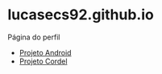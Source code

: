 # lucasecs92.github.io
 Página do perfil


<ul>
    <li>
    <a href="https://lucasecs92.github.io/projeto-android/" target="_blank">Projeto Android</a>
    </li>
    <li>
    <a href="https://lucasecs92.github.io/projeto-cordel/" target="_blank">Projeto Cordel</a>
    </li>
</ul>

